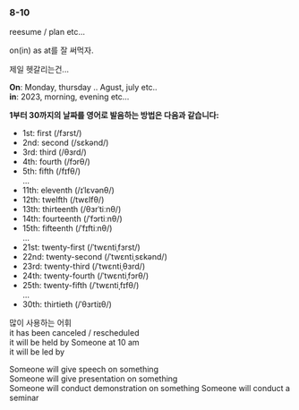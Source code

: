 ### 8-10

reesume / plan etc...

on(in) as at를 잘 써먹자.

제일 헷갈리는건...

**On**: Monday, thursday .. Agust, july etc..\
**in**: 2023,  morning, evening etc...

**1부터 30까지의 날짜를 영어로 발음하는 방법은 다음과 같습니다:**

- 1st: first (/fɜrst/)
- 2nd: second (/sɛkənd/)
- 3rd: third (/θɜrd/)
- 4th: fourth (/fɔrθ/)
- 5th: fifth (/fɪfθ/)\
...
- 11th: eleventh (/ɪˈlɛvənθ/)
- 12th: twelfth (/twɛlfθ/)
- 13th: thirteenth (/θɜrˈtiːnθ/)
- 14th: fourteenth (/ˈfɔrtiːnθ/)
- 15th: fifteenth (/ˈfɪftiːnθ/)\
...
- 21st: twenty-first (/ˈtwɛntiˌfɜrst/)
- 22nd: twenty-second (/ˈtwɛntiˌsɛkənd/)
- 23rd: twenty-third (/ˈtwɛntiˌθɜrd/)
- 24th: twenty-fourth (/ˈtwɛntiˌfɔrθ/)
- 25th: twenty-fifth (/ˈtwɛntiˌfɪfθ/)\
...
- 30th: thirtieth (/ˈθɜrtiɪθ/)

많이 사용하는 어휘\
it has been canceled / rescheduled\
it will be held by Someone at 10 am\
it will be led by

Someone will give speech on something\
Someone will give presentation on something\
Someone will conduct demonstration on something
Someone will conduct a seminar